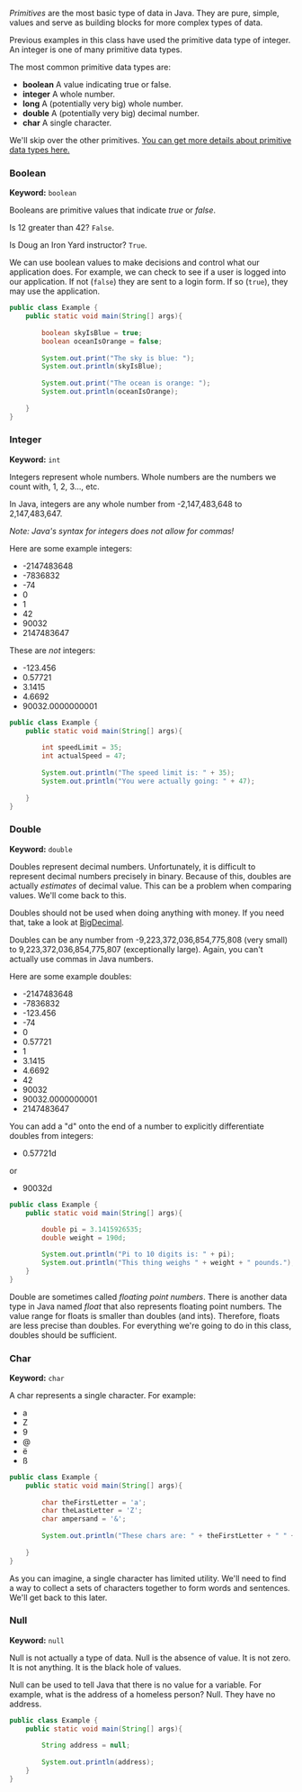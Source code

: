 _Primitives_ are the most basic type of data in Java. They are pure, simple, values and serve as building blocks for more complex types of data.

Previous examples in this class have used the primitive data type of integer. An integer is one of many primitive data types.

The most common primitive data types are:

* **boolean** A value indicating true or false.
* **integer** A whole number.
* **long** A (potentially very big) whole number.
* **double** A (potentially very big) decimal number.
* **char** A single character.

We'll skip over the other primitives. [You can get more details about primitive data types here.](https://docs.oracle.com/javase/tutorial/java/nutsandbolts/datatypes.html)

### Boolean

**Keyword:** `boolean`

Booleans are primitive values that indicate _true_ or _false_.

Is 12 greater than 42? `False`.

Is Doug an Iron Yard instructor? `True`.

We can use boolean values to make decisions and control what our application does. For example, we can check to see if a user is logged into our application. If not (`false`) they are sent to a login form. If so (`true`), they may use the application.

```java
public class Example {
    public static void main(String[] args){
    
        boolean skyIsBlue = true;
		boolean oceanIsOrange = false;
		
		System.out.print("The sky is blue: ");
      	System.out.println(skyIsBlue);
      
		System.out.print("The ocean is orange: ");
      	System.out.println(oceanIsOrange);
		
    }
}
```

### Integer

**Keyword:** `int`

Integers represent whole numbers. Whole numbers are the numbers we count with, 1, 2, 3..., etc.

In Java, integers are any whole number from -2,147,483,648 to 2,147,483,647.

_Note: Java's syntax for integers does not allow for commas!_

Here are some example integers:

* -2147483648
* -7836832
* -74
* 0
* 1
* 42
* 90032
* 2147483647

These are _not_ integers:

* -123.456
* 0.57721
* 3.1415
* 4.6692
* 90032.0000000001


```java
public class Example {
    public static void main(String[] args){
    
        int speedLimit = 35;
		int actualSpeed = 47;
		
		System.out.println("The speed limit is: " + 35);
		System.out.println("You were actually going: " + 47);
		
    }
}
```

### Double

**Keyword:** `double`

Doubles represent decimal numbers. Unfortunately, it is difficult to represent decimal numbers precisely in binary. Because of this, doubles are actually _estimates_ of decimal value. This can be a problem when comparing values. We'll come back to this.

Doubles should not be used when doing anything with money. If you need that, take a look at [BigDecimal](https://docs.oracle.com/javase/8/docs/api/java/math/BigDecimal.html).

Doubles can be any number from -9,223,372,036,854,775,808 (very small) to 9,223,372,036,854,775,807 (exceptionally large). Again, you can't actually use commas in Java numbers.

Here are some example doubles:

* -2147483648
* -7836832
* -123.456
* -74
* 0
* 0.57721
* 1
* 3.1415
* 4.6692
* 42
* 90032
* 90032.0000000001
* 2147483647

You can add a "d" onto the end of a number to explicitly differentiate doubles from integers:

* 0.57721d

or

* 90032d


```java
public class Example {
    public static void main(String[] args){
    
        double pi = 3.1415926535;
		double weight = 190d;

      	System.out.println("Pi to 10 digits is: " + pi);
      	System.out.println("This thing weighs " + weight + " pounds.");
    }
}
```
Double are sometimes called _floating point numbers_. There is  another data type in Java named _float_ that also represents floating point numbers. The value range for floats is smaller than doubles (and ints). Therefore, floats are less precise than doubles. For everything we're going to do in this class, doubles should be sufficient.

### Char

**Keyword:** `char`

A char represents a single character. For example:

* a
* Z
* 9
* @
* ë
* ß

```java
public class Example {
    public static void main(String[] args){
    
        char theFirstLetter = 'a';
        char theLastLetter = 'Z';
		char ampersand = '&';
		
      	System.out.println("These chars are: " + theFirstLetter + " " + ampersand + " " + theLastLetter);
      
    }
}
```

As you can imagine, a single character has limited utility. We'll need to find a way to collect a sets of characters together to form words and sentences. We'll get back to this later.

### Null

**Keyword:** `null`

Null is not actually a type of data. Null is the absence of value. It is not zero. It is not anything. It is the black hole of values.

Null can be used to tell Java that there is no value for a variable. For example, what is the address of a homeless person? Null. They have no address.

<!-- todo: see if the class can come up with their own examples of null -->

```java
public class Example {
    public static void main(String[] args){
    
        String address = null;
		
      	System.out.println(address);
    }
}
```
